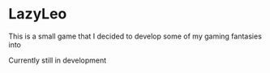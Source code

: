 # LazyLeo
This is a small game that I decided to develop some of my gaming fantasies into

Currently still in development
